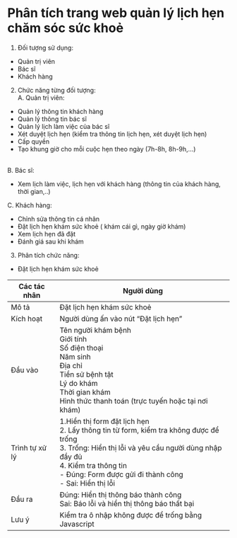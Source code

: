 # Phân tích trang web quản lý lịch hẹn chăm sóc sức khoẻ

1. Đối tượng sử dụng:
-   Quản trị viên
-   Bác sĩ
-   Khách hàng

2. Chức năng từng đối tượng:
<br>  A. Quản trị viên:
   
-   Quản lý thông tin khách hàng
-   Quản lý thông tin bác sĩ
-   Quản lý lịch làm việc của bác sĩ
-   Xét duyệt lịch hẹn (kiểm tra thông tin lịch hẹn, xét duyệt lịch hẹn)
-   Cấp quyền
-   Tạo khung giờ cho mỗi cuộc hẹn theo ngày (7h-8h, 8h-9h,…)

<br>  B. Bác sĩ:
  
-   Xem lịch làm việc, lịch hẹn với khách hàng (thông tin của khách hàng, thời gian,..)

  C. Khách hàng:
  
-   Chỉnh sửa thông tin cá nhân
-   Đặt lịch hẹn khám sức khoẻ ( khám cái gì, ngày giờ khám)
-   Xem lịch hẹn đã đặt
-   Đánh giá sau khi khám

3. Phân tích chức năng:

-   Đặt lịch hẹn khám sức khoẻ

| Các tác nhân | Người dùng                           |
| ------------ | ------------------------------------ |
| Mô tả        | Đặt lịch hẹn khám sức khoẻ           |
| Kích hoạt    | Người dùng ấn vào nút “Đặt lịch hẹn” |
| Đầu vào      | Tên người khám bệnh<br> Giới tính<br> Số điện thoại<br> Năm sinh<br> Địa chỉ<br> Tiền sử bệnh tật<br> Lý do khám<br> Thời gian khám<br> Hình thức thanh toán (trực tuyến hoặc tại nơi khám)|
| Trình tự xử lý| 1.Hiển thị form đặt lịch hẹn<br> 2. Lấy thông tin từ form, kiểm tra không được để trống<br> 3. Trống: Hiển thị lỗi và yêu cầu người dùng nhập đầy đủ<br> 4. Kiểm tra thông tin<br> - Đúng: Form được gửi đi thành công<br> - Sai: Hiển thị lỗi<br>|
| Đầu ra | Đúng: Hiển thị thông báo thành công<br>Sai: Báo lỗi và hiển thị thông báo thất bại |
| Lưu ý | Kiểm tra ô nhập không được để trống bằng Javascript |
